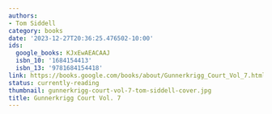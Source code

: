 ```yaml
---
authors:
- Tom Siddell
category: books
date: '2023-12-27T20:36:25.476502-10:00'
ids:
  google_books: KJxEwAEACAAJ
  isbn_10: '1684154413'
  isbn_13: '9781684154418'
link: https://books.google.com/books/about/Gunnerkrigg_Court_Vol_7.html?hl=&id=KJxEwAEACAAJ
status: currently-reading
thumbnail: gunnerkrigg-court-vol-7-tom-siddell-cover.jpg
title: Gunnerkrigg Court Vol. 7
---
```

